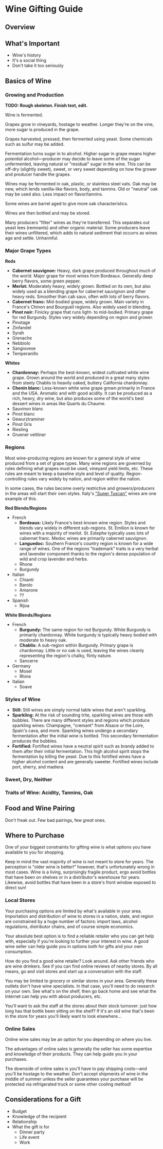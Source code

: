 # Wine Gifting Guide

## Overview

## What's Important

* Wine's history
* It's a social thing
* Don't take it too seriously

## Basics of Wine

### Growing and Production

**TODO: Rough skeleton. Finish text, edit.**

Wine is fermented.

Grapes grow in vineyards, hostage to weather. Longer they're on the vine, more sugar is produced in the grape.

Grapes harvested, pressed, then fermented using yeast. Some chemicals such as sulfur may be added.

Fermentation turns sugar in to alcohol. Higher sugar in grape means higher *potential* alcohol&mdash;producer may decide to leave some of the sugar unfermented, leaving natural or "residual" sugar in the wine. This can be off-dry (slightly sweet), sweet, or very sweet depending on how the grower and producer handle the grapes.

Wines may be fermented in oak, plastic, or stainless steel vats. Oak may be new, which lends vanilla-like flavors, body, and tannins. Old or "neutral" oak may be used also. Less impact on flavor/tannins.

Some wines are barrel aged to give more oak characteristics.

Wines are then bottled and may be stored. 

Many producers "filter" wines as they're transferred. This separates out yeast lees (remnants) and other organic material. Some producers leave their wines unfiltered, which adds to natural sediment that occurrs as wines age and settle. Unharmful.


### Major Grape Types

**Reds**

* **Cabernet sauvignon:** Heavy, dark grape produced throughout much of the world. Major grape for most wines from Bordeaux. Generally deep berry flavors, some green pepper.
* **Merlot:** Moderately heavy, widely grown. Bottled on its own, but also widely used as a blending grape for cabernet sauvignon and other heavy reds. Smoother than cab sauv, often with lots of berry flavors.
* **Cabernet franc:** Mid-bodied grape, widely grown. Main variety in France's Chinon and Bourgueil regions. Also widely used in blending.
* **Pinot noir:** Finicky grape that runs light- to mid-bodied. Primary grape for red Burgundy. Styles vary widely depending on region and grower.
* Pinotage
* Zinfandel
* Syrah
* Grenache
* Nebbiolo
* Sangiovese
* Temperanillo

	
**Whites**

* **Chardonnay:** Perhaps the best-known, widest cultivated white wine grape. Grown around the world and produced in a great many styles from steely Chablis to heavily oaked, buttery California chardonnay.
* **Chenin blanc:** Less-known white wine grape grown primarily in France and the USA. Aromatic and with good acidity. It can be produced as a rich, heavy, dry wine, but also produces some of the world's best dessert wines in areas like Quarts du Chaume.
* Sauvinon blanc
* Pinot blanc
* Gewurztraminer
* Pinot Gris
* Riesling
* Gruener veltliner


### Regions

Most wine-producing regions are known for a general style of wine produced from a set of grape types. Many wine regions are governed by rules defining what grapes must be used, vineyard yield limits, etc. These rules are meant to keep a baseline style and level of quality. Region-controlling rules vary widely by nation, and region within the nation.

In some cases, the rules become overly restrictive and growers/producers in the areas will start their own styles. Italy's ["Super Tuscan"](https://en.wikipedia.org/wiki/Tuscan_wine#Super_Tuscans) wines are one example of this.

**Red Blends/Regions**

* French
	* **Bordeaux:** Likely France's best-known wine region. Styles and blends vary widely in different sub-regions. St. Emilion is known for wines with a majority of merlot. St. Estephe typically uses lots of cabernet franc. Medoc wines are primarily cabernet sauvignon.
	* **Languedoc:** Southern France's country region is known for a wide range of wines. One of the regions "trademark" traits is a very herbal and lavender component thanks to the region's dense population of wild and crop lavender and herbs.
	* Rhone
	* Burgundy
* Italian
	* Chianti
	* Barolo
	* Amarone
	* ??
* Spanish
	* Rijoa

**White Blends/Regions**

* French
	* **Burgundy:** The same region for red Burgundy. White Burgundy is primarily chardonnay. White burgundy is typically heavy bodied with moderate to heavy oak.
	* **Chablis:** A sub-region within Burgundy. Primary grape is chardonnay. Little or no oak is used, leaving the wines cleanly representing the region's chalky, flinty nature.
	* Sancerre
* Germany
	* Mosel
	* Rhine
* Italian
	* Soave


### Styles of Wine

* **Still:** Still wines are simply normal table wines that aren't sparkling.
* **Sparkling:** At the risk of sounding trite, sparkling wines are those with bubbles. There are many different styles and regions which produce sparkling wines: Champagne, "cremant" from Alsace or the Loire, Spain's cava, and more. Sparkling wines undergo a secondary fermentation after the initial wine is bottled. This secondary fermentation produces the bubbles. 
* **Fortified:** Fortified wines have a neutral spirit such as brandy added to them after their initial fermentation. This high alcohol spirit stops the fermentation by killing the yeast. Due to this fortified wines have a higher alcohol content and are generally sweeter. Fortified wines include port, sherry, and madiera.

### Sweet, Dry, Neither

### Traits of Wine: Acidity, Tannins, Oak

## Food and Wine Pairing

Don't freak out. Few bad pairings, few *great* ones.

## Where to Purchase

One of your biggest constraints for gifting wine is what options you have available to you for shopping.

Keep in mind the vast majority of wine is not meant to store for years. The perception is "older wine is better!" however, that's unfortunately wrong in most cases. Wine is a living, surprisingly fragile product, ergo avoid bottles that have been on shelves or in a distributor's warehouse for years. Likewise, avoid bottles that have been in a store's front window exposed to direct sun!

### Local Stores
Your purchasing options are limited by what's available in your area. Importation and distribution of wine to stores in a nation, state, and region are constrained by a huge number of factors: import laws, alcohol regulations, distributor chains, and of course simple economics.

Your absolute best option is to find a reliable retailer who you can get help with, especially if you're looking to further your interest in wine. A good wine seller can help guide you in options both for gifts and your own consumption.

How do you find a good wine retailer? Look around. Ask other friends who are wine drinkers. See if you can find online reviews of nearby stores. By all means, go and visit stores and start up a conversation with the staff.

You may be limited to grocery or similar stores in your area. Generally these outlets don't have wine specialists. In that case, you'll need to do research on your own. See what's on the shelf, then go back home and see what the Internet can help you with about producers, etc.

You'll want to ask the staff at the stores about their stock turnover: just how long has that bottle been sitting on the shelf? If it's an old wine that's been in the store for years you'll likely want to look elsewhere...

### Online Sales

Online wine sales may be an option for you depending on where you live. 

The advantages of online sales is generally the seller has some expertise and knowledge of their products. They can help guide you in your purchases.

The downside of online sales is you'll have to pay shipping costs&mdash;and you'll be hostage to the weather. Don't accept shipments of wine in the middle of summer unless the seller guarantees your purchase will be protected via refrigerated truck or some other cooling method!



## Considerations for a Gift

* Budget
* Knowledge of the recipient 
* Relationship
* What the gift is for
	* Dinner party
	* Life event
	* Work

